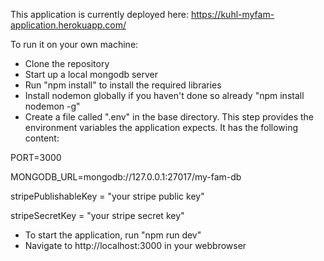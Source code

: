 This application is currently deployed here:
https://kuhl-myfam-application.herokuapp.com/



To run it on your own machine:
- Clone the repository
- Start up a local mongodb server
- Run "npm install" to install the required libraries
- Install nodemon globally if you haven't done so already "npm install nodemon -g"
- Create a file called ".env" in the base directory. This step provides the environment variables the application expects. It has the following content:

PORT=3000

MONGODB_URL=mongodb://127.0.0.1:27017/my-fam-db

stripePublishableKey = "your stripe public key"

stripeSecretKey = "your stripe secret key"

  

- To start the application, run "npm run dev"
- Navigate to http://localhost:3000 in your webbrowser

